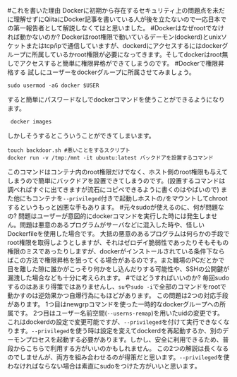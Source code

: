 #これを書いた理由
Dockerに初期から存在するセキュリティ上の問題点を未だに理解せずにQiitaにDocker記事を書いている人が後を立たないので一応日本での第一報告者として解説しなくてはと思いました。
#Dockerはなぜrootでなければ動かないのか?
Dockerはroot権限で動いているデーモン(dockerd)とunixソケットまたはtcp/ipで通信していますが、dockerdにアクセスするにはdockerグループに所属しているかroot権限が必要になってきます。そしてdockerはroot無しでアクセスすると簡単に権限昇格ができてしまうのです。
#Dockerで権限昇格する
試しにユーザーをdockerグループに所属させてみましょう。

    sudo usermod -aG docker $USER
すると簡単にパスワードなしでdockerコマンドを使うことができるようになります。

     docker images
しかしそうするとこういうことができてしまいます。

    touch backdoor.sh #悪いことをするスクリプト
    docker run -v /tmp:/mnt -it ubuntu:latest バックドアを設置するコマンド
このコマンドはコンテナ内のroot権限だけでなく、ホスト側のroot権限も与えてしまうので簡単にバックドアを設置できてしまうのです。(設置するコマンドは調べればすぐに出てきますが流石にコピペできるように書くのはやばいので)
また他にもコンテナを`--privileged`付きで起動しホストの`/`をマウントしてchrootするというもっと凶悪な手もあります。
#元々sudoが使えるのに、何が問題なの?
問題はユーザーが意図的にdockerコマンドを実行した時には発生しません。問題は悪意のあるプログラムがサーバなどに混入した時や、怪しいDockerfileを使用した場合です。
大抵の悪意のあるプログラムは何らかの手段でroot権限を取得しようとしますが、それはゼロデイ脆弱性であったりそもそもの権限のミスであったりしますが、dockerがインストールされている条件下ならばこの方法で権限昇格を狙ってくる場合があるのです。また職場のPCだとかで目を離した隙に誰かがこっそり何かをし込んだりする可能性や、SSHの公開鍵が漏洩した場合なども十分に考えられます。
#ではどうすればいいのか?
毎回sudoするのはあまり得策ではありませんし、`su`や`sudo -i`で全部のコマンドをrootで動かすのは逆効果かつ自爆行為にもほどがあります。
この問題は2つの対応手段があります。
1つ目はnewgrpコマンドを使った一時的なdockerグループへの所属です。
2つ目はユーザー名前空間(`--userns-remap`)を用いたuidの変更です。これはdockerdの設定で変更可能ですが、`--privileged`を付けて実行できなくなります。`--privileged`を使う時は設定を変えてdockerdを再起動するか、別のデーモンプロセスを起動する必要があります。しかし、安全に利用できるため、普段からこちらで利用する方がいいのかもしれません。
この2つの解説は長くなるのでしませんが、両方を組み合わせるのが得策だと思います。`--privileged`を使わなければならない場合は素直にsudoをつけた方がいいと思います｡
